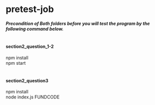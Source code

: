 # pretest-job

##### Precondition of Both folders before you will test the program by the following command below.
#
#### section2_question_1-2
npm install <br />
npm start
#
#### section2_question3
npm install <br />
node index.js FUNDCODE